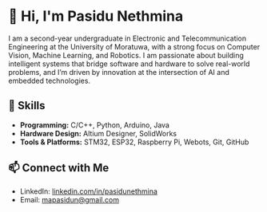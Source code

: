 # 👋 Hi, I'm Pasidu Nethmina

I am a second-year undergraduate in Electronic and Telecommunication Engineering at the University of Moratuwa, with a strong focus on Computer Vision, Machine Learning, and Robotics. I am passionate about building intelligent systems that bridge software and hardware to solve real-world problems, and I’m driven by innovation at the intersection of AI and embedded technologies.

## 🔧 Skills

- **Programming:** C/C++, Python, Arduino, Java
- **Hardware Design:** Altium Designer, SolidWorks
- **Tools & Platforms:** STM32, ESP32, Raspberry Pi, Webots, Git, GitHub  

## 📫 Connect with Me

- LinkedIn: [linkedin.com/in/pasidunethmina](https://www.linkedin.com/in/pasidu-nethmina-62630a325/)
- Email: [mapasidun@gmail.com](mailto:mapasidun@gmail.com)

